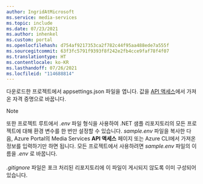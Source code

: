 ```yaml
---
author: IngridAtMicrosoft
ms.service: media-services
ms.topic: include
ms.date: 07/23/2021
ms.author: inhenkel
ms.custom: portal
ms.openlocfilehash: d754af9217353ca2f782c44f95aa488ede7a555f
ms.sourcegitcommit: 63f3fc5791f9393f8f242e2fb4cce9faf78f4f07
ms.translationtype: HT
ms.contentlocale: ko-KR
ms.lasthandoff: 07/26/2021
ms.locfileid: "114688814"
---
```

다운로드한 프로젝트에서 appsettings.json 파일을 엽니다. 값을 [API 액세스](../access-api-howto.md)에서 가져온 자격 증명으로 바꿉니다.

> [!NOTE]
> 또한 프로젝트 루트에서 *.env* 파일 형식을 사용하여 .NET 샘플 리포지토리의 모든 프로젝트에 대해 환경 변수를 한 번만 설정할 수 있습니다. *sample.env* 파일을 복사한 다음, Azure Portal의 Media Services **API 액세스** 페이지 또는 Azure CLI에서 가져온 정보를 입력하기만 하면 됩니다. 모든 프로젝트에서 사용하려면 *sample.env* 파일의 이름을 *.env* 로 바꿉니다.<br/><br/>
> *.gitignore* 파일은 포크 처리된 리포지토리에 이 파일이 게시되지 않도록 이미 구성되어 있습니다.
